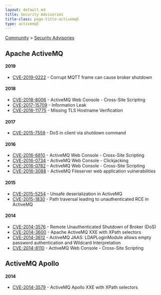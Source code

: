 ```yaml
---
layout: default_md
title: Security Advisories 
title-class: page-title-activemq5
type: activemq5
---
```


[Community](community) > [Security Advisories](security-advisories)


Apache ActiveMQ
---------------


#### 2019
*   [CVE-2019-0222](security-advisories.data/CVE-2019-0222-announcement.txt) - Corrupt MQTT frame can cause broker shutdown

#### 2018
*   [CVE-2018-8006](security-advisories.data/CVE-2018-8006-announcement.txt) - ActiveMQ Web Console - Cross-Site Scripting
*   [CVE-2017-15709](security-advisories.data/CVE-2017-15709-announcement.txt) - Information Leak
*   [CVE-2018-11775](security-advisories.data/CVE-2018-11775-announcement.txt) - Missing TLS Hostname Verification

#### 2017
*   [CVE-2015-7559](security-advisories.data/CVE-2015-7559-announcement.txt) - DoS in client via shutdown command
    
#### 2016
*   [CVE-2016-6810](security-advisories.data/CVE-2016-6810-announcement.txt) - ActiveMQ Web Console - Cross-Site Scripting
*   [CVE-2016-0734](security-advisories.data/CVE-2016-0734-announcement.txt) - ActiveMQ Web Console - Clickjacking
*   [CVE-2016-0782](security-advisories.data/CVE-2016-0782-announcement.txt) - ActiveMQ Web Console - Cross-Site Scripting
*   [CVE-2016-3088](security-advisories.data/CVE-2016-3088-announcement.txt) - ActiveMQ Fileserver web application vulnerabilities

#### 2015
*   [CVE-2015-5254](security-advisories.data/CVE-2015-5254-announcement.txt) - Unsafe deserialization in ActiveMQ
*   [CVE-2015-1830](security-advisories.data/CVE-2015-1830-announcement.txt) - Path traversal leading to unauthenticated RCE in ActiveMQ 

#### 2014
*   [CVE-2014-3576](security-advisories.data/CVE-2014-3576-announcement.txt) - Remote Unauthenticated Shutdown of Broker (DoS)
*   [CVE-2014-3600](security-advisories.data/CVE-2014-3600-announcement.txt) - Apache ActiveMQ XXE with XPath selectors
*   [CVE-2014-3612](security-advisories.data/CVE-2014-3612-announcement.txt) - ActiveMQ JAAS: LDAPLoginModule allows empty password authentication and Wildcard Interpretation
*   [CVE-2014-8110](security-advisories.data/CVE-2014-8110-announcement.txt) - ActiveMQ Web Console - Cross-Site Scripting  
    

ActiveMQ Apollo
---------------
#### 2014
*   [CVE-2014-3579](security-advisories.data/CVE-2014-3579-announcement.txt?version=1&modificationDate=1423054118000&api=v2) - ActiveMQ Apollo XXE with XPath selectors

